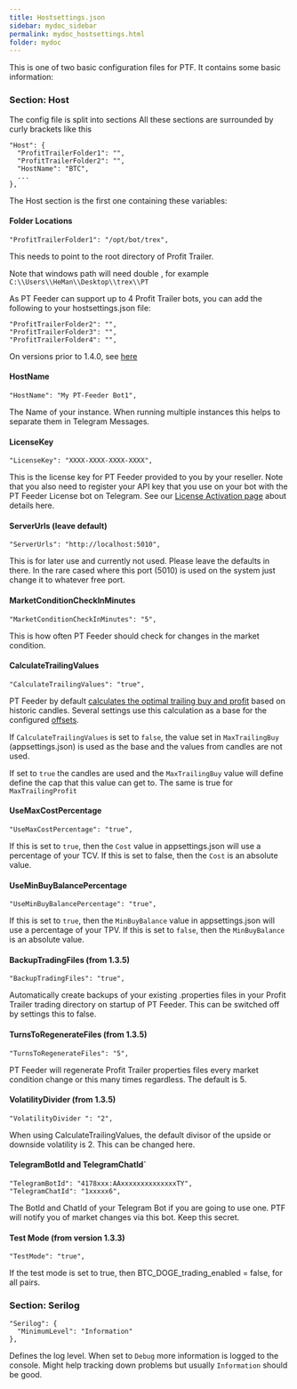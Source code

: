```yaml
---
title: Hostsettings.json
sidebar: mydoc_sidebar
permalink: mydoc_hostsettings.html
folder: mydoc
---
```


This is one of two basic configuration files for PTF. It contains some basic information:


### Section: Host


The config file is split into sections All these sections are surrounded by curly brackets like this

    "Host": {
      "ProfitTrailerFolder1": "",
      "ProfitTrailerFolder2": "",
      "HostName": "BTC",
      ...
    },

The Host section is the first one containing these variables:

#### Folder Locations

    "ProfitTrailerFolder1": "/opt/bot/trex",

This needs to point to the root directory of Profit Trailer. 

Note that windows path will need double \, for example `C:\\Users\\HeMan\\Desktop\\trex\\PT`

As PT Feeder can support up to 4 Profit Trailer bots, you can add the following to your hostsettings.json file: 

    "ProfitTrailerFolder2": "",
    "ProfitTrailerFolder3": "",
    "ProfitTrailerFolder4": "",

On versions prior to 1.4.0, see [here](https://github.com/mehtadone/PTFeeder/wiki/Pre-1.4-Folder-Locations-in-hostsettings.json)

#### HostName

    "HostName": "My PT-Feeder Bot1",

The Name of your instance. When running multiple instances this helps to separate them in Telegram Messages.

#### LicenseKey

    "LicenseKey": "XXXX-XXXX-XXXX-XXXX",

This is the license key for PT Feeder provided to you by your reseller. Note that you also need to register your API key that you use on your bot with the PT Feeder License bot on Telegram. See our [License Activation page](https://github.com/mehtadone/PTFeeder/wiki/License-Registration-and-Activation) about details here.

#### ServerUrls (leave default)

    "ServerUrls": "http://localhost:5010",

This is for later use and currently not used. Please leave the defaults in there. In the rare cased where this port (5010) is used on the system just change it to whatever free port.

#### MarketConditionCheckInMinutes

    "MarketConditionCheckInMinutes": "5",

This is how often PT Feeder should check for changes in the market condition. 

#### CalculateTrailingValues

    "CalculateTrailingValues": "true",

PT Feeder by default [calculates the optimal trailing buy and profit](https://github.com/mehtadone/PTFeeder/wiki/Trailing-Volatility) based on historic candles. Several settings use this calculation as a base for the configured [offsets](https://github.com/mehtadone/PTFeeder/wiki/Trailing-Calculation). 

If `CalculateTrailingValues` is set to `false`, the value set in `MaxTrailingBuy` (appsettings.json) is used as the base and the values from candles are not used. 

If set to `true` the candles are used and the `MaxTrailingBuy` value will define define the cap that this value can get to. The same is true for `MaxTrailingProfit`

#### UseMaxCostPercentage

    "UseMaxCostPercentage": "true",

If this is set to `true`, then the `Cost` value in appsettings.json will use a percentage of your TCV. If this is set to false, then the `Cost` is an absolute value. 

#### UseMinBuyBalancePercentage

    "UseMinBuyBalancePercentage": "true",

If this is set to `true`, then the `MinBuyBalance` value in appsettings.json will use a percentage of your TPV. If this is set to `false`, then the `MinBuyBalance` is an absolute value.

#### BackupTradingFiles (from 1.3.5)

    "BackupTradingFiles": "true",

Automatically create backups of your existing .properties files in your Profit Trailer trading directory on startup of PT Feeder. This can be switched off by settings this to false. 

#### TurnsToRegenerateFiles (from 1.3.5)

    "TurnsToRegenerateFiles": "5",

PT Feeder will regenerate Profit Trailer properties files every market condition change or this many times regardless. The default is 5.

#### VolatilityDivider (from 1.3.5)

    "VolatilityDivider ": "2",

When using CalculateTrailingValues, the default divisor of the upside or downside volatility is 2. This can be changed here. 

#### TelegramBotId and TelegramChatId`

    "TelegramBotId": "4178xxx:AAxxxxxxxxxxxxxxTY",
    "TelegramChatId": "1xxxxx6",

The BotId and ChatId of your Telegram Bot if you are going to use one. PTF will notify you of market changes via this bot. Keep this secret.

#### Test Mode (from version 1.3.3)

    "TestMode": "true",

If the test mode is set to true, then BTC_DOGE_trading_enabled = false, for all pairs. 

### Section: Serilog

    "Serilog": {
      "MinimumLevel": "Information"
    },

Defines the log level. When set to `Debug` more information is logged to the console. Might help tracking down problems but usually `Information` should be good.